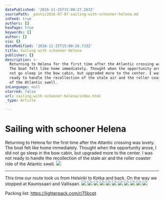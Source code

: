 ```yaml
---
datePublished: '2016-11-25T15:00:27.263Z'
sourcePath: _posts/2016-07-07-sailing-with-schooner-helena.md
inFeed: true
authors: []
hasPage: true
keywords: []
author: []
via: {}
dateModified: '2016-11-25T15:00:26.733Z'
title: Sailing with schooner Helena
publisher: {}
description: >-
  Returning to Helena for the first time after the Atlantic crossing was lovely.
  The boat felt like home immediately. Thought when the opportunity arose, I did
  not go sleep in the bow cabin, but upgraded more to the center. I was not
  ready to handle the recollection of the stale air and the roller coaster ride
  of the Atlantic swell.  
inLanguage: null
starred: false
url: sailing-with-schooner-helena/index.html
_type: Article

---
```

# Sailing with schooner Helena

Returning to Helena for the first time after the Atlantic crossing was lovely. The boat felt like home immediately. Thought when the opportunity arose, I did not go sleep in the bow cabin, but upgraded more to the center. I was not ready to handle the recollection of the stale air and the roller coaster ride of the Atlantic swell. ![](https://s3-us-west-2.amazonaws.com/the-grid-img/p/54cd1ac613f96a258d1715f741e599ac09307b5d.jpg)

---

This time our route took us from Helsinki to Kotka and back. On the way we stopped at Kaunissaari and Vallisaari.
![](https://the-grid-user-content.s3-us-west-2.amazonaws.com/bf6246f2-2b54-4673-ac54-b607787ab365.jpg)
![](https://the-grid-user-content.s3-us-west-2.amazonaws.com/60ebb65b-a029-4d75-a740-a3d1560d38dc.jpg)
![](https://the-grid-user-content.s3-us-west-2.amazonaws.com/0020a83b-436a-4b64-aa51-a0acd8c6aac9.jpg)
![](https://the-grid-user-content.s3-us-west-2.amazonaws.com/082b92a3-11b9-41d7-b5de-a02821771dbf.jpg)
![](https://the-grid-user-content.s3-us-west-2.amazonaws.com/ede3d4f0-cf89-405c-bfd1-a635f9dc1aa3.jpg)
![](https://the-grid-user-content.s3-us-west-2.amazonaws.com/c4a35322-a798-4631-a3b3-2da3797b80e7.jpg)
![](https://the-grid-user-content.s3-us-west-2.amazonaws.com/49b7cc46-8599-4e74-a753-664142c135d3.jpg)
![](https://the-grid-user-content.s3-us-west-2.amazonaws.com/e2b29374-2f1d-4a42-84e4-d998f1df4ebc.jpg)
![](https://the-grid-user-content.s3-us-west-2.amazonaws.com/ef05e830-215a-43d8-a5e0-b36e52a61826.jpg)
![](https://the-grid-user-content.s3-us-west-2.amazonaws.com/df9e13c6-a668-4cb3-8f0b-4d4a3cf13629.jpg)
![](https://s3-us-west-2.amazonaws.com/the-grid-img/p/f2d278d51b48fea85ed0476c75232412afac2d67.jpg)

Packing list: https://lighterpack.com/r/75bcpt